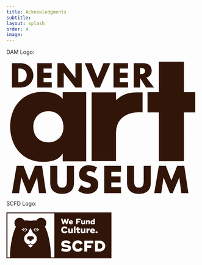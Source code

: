 ```yaml
---
title: Acknowledgments
subtitle: 
layout: splash
order: 4
image: 
---
```


DAM Logo:

<div class="logo-dam"><svg xmlns="http://www.w3.org/2000/svg" viewbox="0 0 512 357" width="512" height="357"><path fill="#311508" fill-rule="evenodd" d="M95.898 83.643c20.265 0 41.032 2.37 54.085 18.535v-17.96h62.511v184.269h-62.511v-20.475h-.687c-10.993 18.32-32.788 21.657-53.398 21.657C43.69 269.669 10 228.616 10 175.814c0-52.8 33.69-92.171 85.898-92.171zM472.793 3v81.428H503v53.691h-30.207v129.933h-66.72V138.12H375.82V84.428h30.251V3h66.721zM291.915 84.833v.096c.007.65.043 4.488.068 8.687l.003.617.002.31.004.784.002.392.003.782c.005 1.17.008 2.317.01 3.382v.698c-.002 2.736-.022 4.793-.078 5.028l-.003.01.534-.466c17.955-15.628 31.691-20.269 57.705-20.269h12.494v53.287c-.002.001-.006.003-.014.003h-.02c-.234-.007-1.764-.214-8.54-.435-34.061 0-62.17 16.242-62.17 56.099v73.778h-64.966V84.833h64.966zm-180.06 50.033c-25.415 0-40.184 19.036-40.184 41.666 0 23.346 14.769 41.306 40.185 41.306 25.417 0 40.187-17.96 40.187-41.306 0-22.63-14.77-41.666-40.187-41.666zM38.809 7.02c18.097 0 33.006 14.193 33.006 32.428 0 18.236-14.995 32.43-33.006 32.43H14.852V7.021h23.956zm113.895 0l30.939 39.654h.17V7.02h16.89V71.88h-16.89l-30.936-39.74h-.173v39.74h-16.89V7.021h16.89zm74.352 0l15.684 39.395 15.77-39.395h18.356l-27.748 64.857h-13.099L208.701 7.02h18.354zM364.32 7.02c12.84 0 22.579 6.11 22.579 19.956 0 8.946-4.997 16.688-14.22 18.322l20.423 26.58h-21.026l-15.94-24.945h-.174v24.945h-16.89V7.02h25.248zm-40.43 0V21.3h-21.792V32.14h20.759v14.277h-20.759v11.182h21.792v14.28h-38.68V7.02h38.68zm-203.061 0V21.3H99.036V32.14h20.757v14.277H99.036v11.182h21.793v14.28H82.146V7.02h38.683zM35.707 21.3h-3.964v36.3h3.793c10.08 0 18.697-5.505 18.697-18.15 0-11.612-7.667-18.15-18.526-18.15zm322.14-1.377h-1.885v16.172h1.637c5.517 0 11.719-1.031 11.719-8.085 0-6.95-6.018-8.056-11.472-8.087zM27.177 280.493h18.584l14.732 38.736 15.6-38.736H94.87l10.977 72.474H86.975l-5.297-41.716h-.192l-17.428 41.716h-7.511l-16.66-41.716h-.191l-6.066 41.716H14.852l12.326-72.474m152.868 0v40.755c0 9.322-.384 18.55-7.606 25.567-6.067 5.96-15.6 8.075-24.075 8.075-8.473 0-18.004-2.116-24.072-8.075-7.221-7.017-7.607-16.245-7.607-25.567v-40.755h18.873v38.158c0 9.422.674 19.707 12.806 19.707 12.134 0 12.809-10.285 12.809-19.707v-38.158h18.872m53.975 18.648c-3.467-2.884-7.897-4.807-12.516-4.807-3.467 0-8.09 2.02-8.09 6.055 0 4.23 5.103 5.864 8.378 6.921l4.815 1.444c10.11 2.978 17.908 8.074 17.908 19.798 0 7.21-1.731 14.61-7.507 19.511-5.682 4.809-13.29 6.827-20.608 6.827-9.146 0-18.104-3.075-25.52-8.267l8.091-15.186c4.719 4.133 10.302 7.496 16.755 7.496 4.43 0 9.146-2.212 9.146-7.306 0-5.287-7.415-7.11-11.458-8.267-11.843-3.363-19.645-6.438-19.645-20.471 0-14.706 10.497-24.319 25.037-24.319 7.317 0 16.275 2.308 22.727 5.961l-7.513 14.61m45.349-2.69v12.11h24.708v15.955H279.37v12.494h25.863v15.957h-44.735v-72.476h44.735v15.96H279.37m105.203-15.958v40.755c0 9.322-.384 18.55-7.605 25.567-6.068 5.96-15.602 8.075-24.074 8.075-8.474 0-18.006-2.116-24.074-8.075-7.221-7.017-7.607-16.245-7.607-25.567v-40.755h18.873v38.158c0 9.422.674 19.707 12.808 19.707 12.132 0 12.807-10.285 12.807-19.707v-38.158h18.872m21.448 0h18.584l14.733 38.736 15.598-38.736h18.778l10.978 72.474h-18.875l-5.296-41.716h-.19l-17.429 41.716h-7.513l-16.659-41.716h-.19l-6.066 41.716h-18.777l12.324-72.474"/></svg></div>

SCFD Logo:

<div class="logo-scfd"><svg viewbox="0 0 276 122" width="276" height="122" xmlns="http://www.w3.org/2000/svg" xmlns:xlink="http://www.w3.org/1999/xlink"><defs><path id="a" d="M2.11464502e-15 0L275.601219 0 275.601219 120.666785 2.11464502e-15 120.666785z"/></defs><g transform="translate(.02 .784)" fill="none" fill-rule="evenodd"><mask id="b" fill="#fff"><use xlink:href="#a"/></mask><path fill="#311508" mask="url(#b)" d="M0 120.664923L126.218622 120.664923 126.218622 0 0 0z"/><path fill="#FFFFFE" mask="url(#b)" d="M2.70003251 118.030846L126.520587 118.030846 126.520587 2.63314615 2.70003251 2.63314615z"/><path fill="#311508" mask="url(#b)" d="M125.695526 120.666785L275.601219 120.666785 275.601219 0 125.695526 0z"/><g transform="translate(142.844 16.692)" fill="#FFFFFE"><path d="M0 0.186153846L0 0 4.14017373 0 6.56146922 8.52212308 9.27265121 0.414192308 12.0460845 0.414192308 14.7786363 8.52212308 17.1999318 0 21.3196648 0 21.3196648 0.186153846 16.6415286 14.5144154 13.3096922 14.5144154 10.6598324 6.63452308 8.01090168 14.5144154 4.69857687 14.5144154 0 0.186153846"/><path d="M28.051 8.48c-.124-1.223-.704-1.741-1.738-1.741-.994 0-1.636.601-1.844 1.741h3.582zm-.704 3.506c1.118 0 1.925-.29 2.773-.789l1.119 2.447c-1.097.725-2.443 1.181-4.223 1.181-3.911 0-6.251-2.135-6.251-5.411 0-3.069 2.07-5.37 5.464-5.37 3.788 0 5.796 2.57 5.361 6.655h-6.913c.455.892 1.428 1.287 2.67 1.287z"/><path d="M43.6399955 3.60766154L43.6399955 6.15796923 49.0224071 6.15796923 49.0224071 9.76656154 43.6399955 9.76656154 43.6399955 14.5144154 39.7079454 14.5144154 39.7079454 0 51.8162811 0 51.8162811 3.60766154 43.6399955 3.60766154"/><path d="M63.37 4.354v10.16h-3.58v-1.182c-.767.976-1.76 1.493-3.148 1.493-2.36 0-3.725-1.596-3.725-3.96v-6.51h3.602v6.096c0 .725.516 1.202 1.283 1.202.745 0 1.407-.353 1.987-1.057V4.354h3.58m12.692 3.65v6.51H72.46V8.397c0-.704-.518-1.182-1.285-1.182-.745 0-1.407.353-1.987 1.059v6.24h-3.58V4.354h3.58v1.162c.767-.954 1.76-1.473 3.147-1.473 2.36 0 3.726 1.576 3.726 3.96m9.338.291c-.518-.809-1.221-1.182-2.029-1.182-1.283 0-2.152.912-2.152 2.322 0 1.41.87 2.302 2.152 2.302.808 0 1.511-.353 2.03-1.182v-2.26zM88.98 0v14.514H85.4v-1.223c-.725.892-1.74 1.534-3.209 1.534-2.69 0-4.657-2.114-4.657-5.39 0-3.277 1.967-5.392 4.657-5.392 1.47 0 2.484.643 3.21 1.535V0h3.58zM.694 29.294c0-4.908 3.405-8.958 8.966-8.958 3.626 0 6.492 1.792 7.717 4.491l-3.846 2.21c-.638-1.448-2.009-2.357-3.822-2.357-2.793 0-4.288 2.013-4.288 4.614 0 2.577 1.569 4.59 4.362 4.59 1.812 0 3.233-.909 3.87-2.332l3.846 2.209c-1.224 2.7-4.115 4.49-7.766 4.49-5.56 0-9.039-4.048-9.039-8.957m30.718-3.435v12.025h-4.238v-1.399c-.907 1.153-2.083 1.767-3.724 1.767-2.793 0-4.41-1.89-4.41-4.688V25.86h4.263v7.215c0 .858.613 1.423 1.519 1.423.882 0 1.665-.417 2.352-1.252V25.86h4.238"/><path d="M34.0551588 37.8832385L38.2928905 37.8832385 38.2928905 20.2135154 34.0551588 20.2135154z"/><path d="M46.204 29.54v3.607c0 .982.613 1.35 1.494 1.35.76 0 1.323-.172 2.034-.516v3.657c-.907.417-1.812.614-3.062.614-2.744 0-4.704-1.374-4.704-4.442v-4.27H40.08v-3.681h1.886v-3.682h4.238v3.682h3.675v3.68h-3.675m18.128-3.68v12.025h-4.24v-1.399c-.905 1.153-2.081 1.767-3.723 1.767-2.792 0-4.41-1.89-4.41-4.688V25.86h4.263v7.215c0 .858.612 1.423 1.52 1.423.881 0 1.665-.417 2.35-1.252V25.86h4.24m11.193-.32v4.442c-1.985-.171-3.7.835-4.312 2.111v5.792h-4.239V25.86h4.239v2.159c.955-1.718 2.547-2.479 4.312-2.479m9.675 5.203c-.147-1.448-.834-2.061-2.058-2.061-1.177 0-1.936.712-2.181 2.061H85.2zm-.834 4.148c1.323 0 2.278-.344 3.283-.933l1.323 2.896c-1.298.859-2.89 1.399-4.998 1.399-4.63 0-7.398-2.528-7.398-6.406 0-3.632 2.45-6.356 6.467-6.356 4.484 0 6.86 3.044 6.346 7.878h-8.183c.54 1.056 1.69 1.522 3.16 1.522zm6.44.711c0-1.472 1.177-2.65 2.695-2.65 1.544 0 2.72 1.178 2.72 2.65s-1.176 2.65-2.72 2.65c-1.518 0-2.694-1.178-2.694-2.65M.134 82.656l3.28-6.41c2.915 2.477 6.316 3.49 10.487 3.49 3.24 0 5.102-.73 5.102-2.394 0-1.175-1.053-1.5-6.438-2.27C6.49 74.138.78 73.204.78 66.674c0-6.125 5.143-9.776 12.472-9.776 6.6 0 10.77 2.88 12.43 6.571l-6.154 3.123c-.81-2.19-3.28-3.041-6.398-3.041-3.563 0-4.656 1.095-4.656 2.433 0 1.217 1.093 1.622 6.155 2.353 6.154.892 12.066 1.987 12.066 8.6 0 6.367-5.547 9.572-13.321 9.572-5.183 0-9.475-1.258-13.241-3.854m29.478-10.951c0-8.113 5.627-14.806 14.819-14.806 5.993 0 10.73 2.962 12.754 7.424l-6.356 3.65c-1.053-2.393-3.321-3.894-6.317-3.894-4.616 0-7.086 3.326-7.086 7.626 0 4.259 2.591 7.584 7.208 7.584 2.996 0 5.344-1.5 6.396-3.853l6.357 3.65c-2.024 4.463-6.802 7.424-12.835 7.424-9.191 0-14.94-6.694-14.94-14.805"/><path d="M69.0487322 64.5656L69.0487322 69.5545231 79.5757 69.5545231 79.5757 76.6125462 69.0487322 76.6125462 69.0487322 85.9016231 61.3555907 85.9016231 61.3555907 57.5075769 85.0426619 57.5075769 85.0426619 64.5656 69.0487322 64.5656"/><path d="M108.648 71.705c0-4.26-2.916-7.14-7.086-7.14h-4.656v14.279h4.656c4.17 0 7.086-2.921 7.086-7.14zm7.693 0c0 8.071-6.356 14.197-14.779 14.197h-12.35V57.508h12.35c8.423 0 14.78 6.125 14.78 14.197z"/></g><g transform="translate(9.513 14.164)"><path d="M97.068 36.63c-1.739-5.35-3.658-9.773-5.778-13.433a13.646 13.646 0 0 0 3.846-9.513C95.136 6.126 89.021 0 81.476 0c-5.275 0-9.849 2.998-12.124 7.384-8.002-1.099-15.629.91-15.784.95-.157-.042-8.031-2.117-16.174-.896C35.128 3.022 30.539 0 25.24 0c-7.544 0-13.66 6.126-13.66 13.684 0 3.832 1.576 7.295 4.11 9.779-2.058 3.608-3.926 7.947-5.622 13.167C-1.53 72.335.076 106.036.076 106.036H107.06s1.608-33.701-9.993-69.406" fill="#311508"/><path d="M30.37 31.368s1.368-.856 3.079-2.227c1.71-1.37 3.31-2.306 5.02-2.306 1.711 0 2.674.594 4.383 1.964 1.71 1.37 2.908 2.398 2.908 2.398s-1.09.141-2.395 2.056c-.954 1.4-2.393 2.662-5.076 2.516-1.207-.065-2.658-.91-3.814-1.66-2.908-1.884-4.104-2.741-4.104-2.741" fill="#FFFFFE"/><path d="M41.77 31.368a3.343 3.343 0 0 1-3.341 3.345 3.342 3.342 0 0 1-3.34-3.345 3.342 3.342 0 0 1 3.34-3.345 3.342 3.342 0 0 1 3.34 3.345" fill="#311508"/><path d="M39.703 31.3a1.274 1.274 0 1 1-1.274-1.275c.703 0 1.274.57 1.274 1.276m37.06.067s-1.369-.856-3.079-2.227c-1.71-1.37-3.311-2.306-5.021-2.306s-2.673.594-4.382 1.964c-1.71 1.37-2.907 2.398-2.907 2.398s1.09.141 2.393 2.056c.954 1.4 2.394 2.662 5.078 2.516 1.207-.065 2.657-.91 3.814-1.66 2.907-1.884 4.104-2.741 4.104-2.741" fill="#FFFFFE"/><path d="M65.364 31.368a3.342 3.342 0 0 0 3.34 3.345 3.343 3.343 0 0 0 3.34-3.345 3.342 3.342 0 0 0-3.34-3.345 3.342 3.342 0 0 0-3.34 3.345" fill="#311508"/><path d="M67.43 31.3a1.274 1.274 0 1 0 2.547 0 1.275 1.275 0 1 0-2.546 0M56.24 71.167c-2.284-.66-2.632-2.87-2.632-2.87s-.078 1.841-2.575 2.87c-2.196.903-4.684-.233-4.684-.233s1.99 2.828 3.652 4.448c1.367 1.334 3.566 3.055 3.566 3.055s2.2-1.721 3.567-3.055c1.66-1.62 3.597-4.448 3.597-4.448s-1.856.992-4.49.233" fill="#FFFFFE"/><path d="M51.181 69.485c1.829-.998 2.388-4.408 2.388-4.408s.558 3.41 2.387 4.408c1.389.758 2.984.561 3.897.346 5.94-2.421 10.366-8.117 10.366-14.76 0-6.389-4.096-11.902-9.694-14.468L53.568 26.59l-6.956 14.012c-5.598 2.566-9.694 8.079-9.694 14.469 0 6.642 4.426 12.338 10.366 14.759.914.215 2.508.412 3.897-.346" fill="#FFFFFE"/><path d="M58.605 48.891c-1.985-.233-4.875-.42-8.91-.168-4.035.253-4.865 1.676-4.96 5.052-.067 2.437 1.143 3.234 2.646 4.027-.019-.01-.044-.026-.06-.037a1.706 1.706 0 0 1 1.59-1.025c.96 0 1.738.78 1.738 1.74 0 .333-.133.719-.296 1.005 1.66 1.008 3.22 2.025 3.22 2.025s1.708-1.026 3.3-1.965a1.89 1.89 0 0 1-.333-1.064c0-.96.777-1.74 1.737-1.74.683 0 1.307.496 1.595 1.078.944-.613 2.395-1.98 2.515-4.212.168-3.116-.924-4.379-3.782-4.716" fill="#311508"/></g></g></svg></div>
